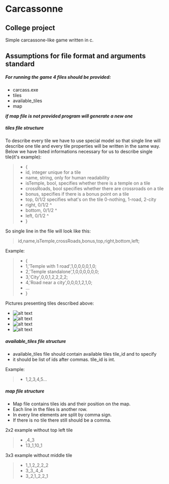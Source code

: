 # Carcassonne
## College project
Simple carcassone-like game written in c.

## Assumptions for file format and arguments standard


##### For running the game 4 files should be provided:
+ carcass.exe 
+ tiles 
+ available_tiles 
+ map

**_if map file is not provided program will generate a new one_**

##### tiles file structure 

To describe every tile we have to use special model so that single line will describe one tile and every tile properties will be written in the same way. Below we have listed informations necessary for us to describe single tile(it's example):
> + {
> +	id, integer unique for a tile
> +	name, string, only for human readability
> +	isTemple, bool, specifies whether there is a temple on a tile
> +	crossRoads, bool specifies whether there are crossroads on a tile
> +	bonus, specifies if there is a bonus point on a tile
> +	top, 0/1/2      specifies what's on the tile 0-nothing, 1-road, 2-city
> +	right, 0/1/2	^
> +	bottom, 0/1/2	^
> +	left, 0/1/2		^
> + }

So single line in the file will look like this:
>id,name,isTemple,crossRoads,bonus,top,right,bottom,left;

Example:
> + {
> +	1,'Temple with 1 road',1,0,0,0,0,1,0;
> +	2,'Temple standalone',1,0,0,0,0,0,0;
> +	3,'City',0,0,1,2,2,2,2;
> +	4,'Road near a city',0,0,0,1,2,1,0;
> +	...
> + }

Pictures presenting tiles described above: 
- ![alt text](https://github.com/wutproggroup/carcassonne/resources/tiles/1.png "Temple with 1 road")
- ![alt text](https://github.com/wutproggroup/carcassonne/resources/tiles/2.png "Temple standalone")
- ![alt text](https://github.com/wutproggroup/carcassonne/resources/tiles/3.png "City")
- ![alt text](https://github.com/wutproggroup/carcassonne/tiles/resources/tiles/4.png "Road near a city")


##### available_tiles file structure

+ available_tiles file should contain available tiles  tile_id and to specify
+ it should be list of ids after commas. tile_id is int.

Example:
> + 1,2,3,4,5...

##### map file structure

+ Map file contains tiles ids and their position on the map.
+ Each line in the files is another row.
+ In every line elements are split by comma sign.
+ If there is no tile there still should be a comma.


2x2 example without top left tile
> - ,4_3
> - 13_1,10_1

3x3 example without middle tile
> - 1_1,2_2,2_2
> - 3_3,,4_4
> - 3_2,1_2,2_1
